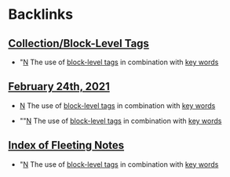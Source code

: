 
# Backlinks
## [Collection/Block-Level Tags](<Collection/Block-Level Tags.md>)
- "[N](<N.md>) The use of [block-level tags](<block-level tags.md>) in combination with [key words](<key words.md>)

## [February 24th, 2021](<February 24th, 2021.md>)
- [N](<N.md>) The use of [block-level tags](<block-level tags.md>) in combination with [key words](<key words.md>)

- ""[N](<N.md>) The use of [block-level tags](<block-level tags.md>) in combination with [key words](<key words.md>)

## [Index of Fleeting Notes](<Index of Fleeting Notes.md>)
- "[N](<N.md>) The use of [block-level tags](<block-level tags.md>) in combination with [key words](<key words.md>)

